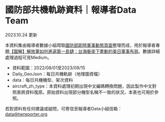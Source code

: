 # 國防部共機軌跡資料｜報導者Data Team
2023.10.24 更新

本資料集由報導者數據小組爬取<a href="https://www.mnd.gov.tw/PublishTable.aspx?Types=%E5%8D%B3%E6%99%82%E8%BB%8D%E4%BA%8B%E5%8B%95%E6%85%8B&title=%E5%9C%8B%E9%98%B2%E6%B6%88%E6%81%AF">國防部即時軍事動態頁面</a>整理而成，用於報導者專題<a href="https://www.mnd.gov.tw/PublishTable.aspx?Types=%E5%8D%B3%E6%99%82%E8%BB%8D%E4%BA%8B%E5%8B%95%E6%85%8B&title=%E5%9C%8B%E9%98%B2%E6%B6%88%E6%81%AF](https://www.twreporter.org/a/taiwanyuji-first-island-chain-military-movement-multimedia)https://www.twreporter.org/a/taiwanyuji-first-island-chain-military-movement-multimedia">【圖解】解放軍如何進逼第一島鏈：台海衝突下牽動的美日軍事布局</a>。數據詳細處理過程可見Medium。

- 資料範圍：2022/08/01至2023/09/15
- Daily_GeoJson：每日共機軌跡（地理圖資檔）
- data：每日共機機型、架次資料
- aircraft_zh_type：本資料處理初期出現中文編碼轉換問題，因此製作中文對照表將資料復原。原始資料出現部分機型名稱不一致的狀況，本表也可用於參照。

若對資料有任何建議或疑問，可寄信至報導者Data小組信箱：data@twreporter.org
